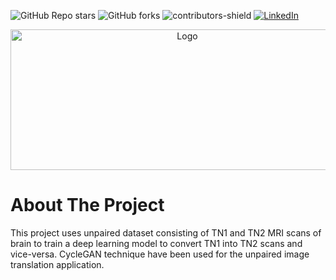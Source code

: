 ![GitHub Repo stars](https://img.shields.io/github/stars/rppradhan08/MRI_T1_T2_CycleGAN)
![GitHub forks](https://img.shields.io/github/forks/rppradhan08/MRI_T1_T2_CycleGAN?color=green)
![contributors-shield](https://img.shields.io/github/contributors/rppradhan08/MRI_T1_T2_CycleGAN)
[![LinkedIn][linkedin-shield]](https://in.linkedin.com/in/raj-praveen-pradhan-306625101)

[linkedin-shield]: https://img.shields.io/badge/-LinkedIn-black.svg?style=flat-square&logo=linkedin&colorB=555

<p align="center">
  <a href="https://github.com/rppradhan08/MRI_T1_T2_CycleGAN">
    <img src="https://github.com/rppradhan08/MRI_T1_T2_CycleGAN/blob/main/cyclegan.gif" alt="Logo" width="550px" height="225px" style="clip: rect(0px,60px,200px,0px);">
  </a>
</p>

# About The Project
This project uses unpaired dataset consisting of TN1 and TN2 MRI scans of brain to train a deep learning model to convert TN1 into TN2 scans and vice-versa. CycleGAN technique have been used for the unpaired image translation application.


